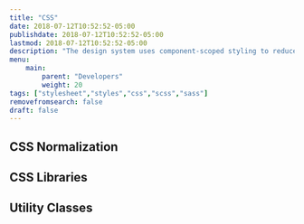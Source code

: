 ```yaml
---
title: "CSS"
date: 2018-07-12T10:52:52-05:00
publishdate: 2018-07-12T10:52:52-05:00
lastmod: 2018-07-12T10:52:52-05:00 
description: "The design system uses component-scoped styling to reduce side effects and CSS preprocessors to abstract repeat values and keep stylesheets managable."
menu: 
    main:
        parent: "Developers"
        weight: 20
tags: ["stylesheet","styles","css","scss","sass"]
removefromsearch: false
draft: false
---
```


## CSS Normalization


## CSS Libraries


## Utility Classes





